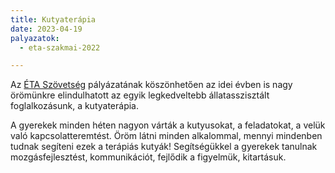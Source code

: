 ```yaml
---
title: Kutyaterápia
date: 2023-04-19
palyazatok:
  - eta-szakmai-2022

---
```

Az [ÉTA Szövetség](https://www.eta-szov.hu) pályázatának köszönhetően az idei évben is nagy örömünkre elindulhatott az egyik legkedveltebb állatasszisztált foglalkozásunk, a kutyaterápia.

<!--more-->

A gyerekek minden héten nagyon várták a kutyusokat, a feladatokat, a velük való kapcsolatteremtést. Öröm látni minden alkalommal, mennyi mindenben tudnak segíteni ezek a terápiás kutyák! Segítségükkel a gyerekek tanulnak mozgásfejlesztést, kommunikációt, fejlődik a figyelmük, kitartásuk.
